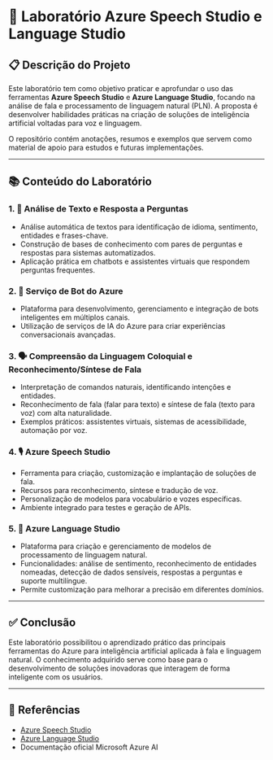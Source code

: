 # 🧪 Laboratório Azure Speech Studio e Language Studio

## 📋 Descrição do Projeto

Este laboratório tem como objetivo praticar e aprofundar o uso das ferramentas **Azure Speech Studio** e **Azure Language Studio**, focando na análise de fala e processamento de linguagem natural (PLN). A proposta é desenvolver habilidades práticas na criação de soluções de inteligência artificial voltadas para voz e linguagem.

O repositório contém anotações, resumos e exemplos que servem como material de apoio para estudos e futuras implementações.

---

## 📚 Conteúdo do Laboratório

### 1. 📝 Análise de Texto e Resposta a Perguntas

- Análise automática de textos para identificação de idioma, sentimento, entidades e frases-chave.
- Construção de bases de conhecimento com pares de perguntas e respostas para sistemas automatizados.
- Aplicação prática em chatbots e assistentes virtuais que respondem perguntas frequentes.

### 2. 🤖 Serviço de Bot do Azure

- Plataforma para desenvolvimento, gerenciamento e integração de bots inteligentes em múltiplos canais.
- Utilização de serviços de IA do Azure para criar experiências conversacionais avançadas.

### 3. 🗣️ Compreensão da Linguagem Coloquial e Reconhecimento/Síntese de Fala

- Interpretação de comandos naturais, identificando intenções e entidades.
- Reconhecimento de fala (falar para texto) e síntese de fala (texto para voz) com alta naturalidade.
- Exemplos práticos: assistentes virtuais, sistemas de acessibilidade, automação por voz.

### 4. 🎙️ Azure Speech Studio

- Ferramenta para criação, customização e implantação de soluções de fala.
- Recursos para reconhecimento, síntese e tradução de voz.
- Personalização de modelos para vocabulário e vozes específicas.
- Ambiente integrado para testes e geração de APIs.

### 5. 🧠 Azure Language Studio

- Plataforma para criação e gerenciamento de modelos de processamento de linguagem natural.
- Funcionalidades: análise de sentimento, reconhecimento de entidades nomeadas, detecção de dados sensíveis, respostas a perguntas e suporte multilíngue.
- Permite customização para melhorar a precisão em diferentes domínios.

---

## ✅ Conclusão

Este laboratório possibilitou o aprendizado prático das principais ferramentas do Azure para inteligência artificial aplicada à fala e linguagem natural. O conhecimento adquirido serve como base para o desenvolvimento de soluções inovadoras que interagem de forma inteligente com os usuários.

---

## 🔗 Referências

- [Azure Speech Studio](https://azure.microsoft.com/en-us/services/cognitive-services/speech-services/)
- [Azure Language Studio](https://azure.microsoft.com/en-us/services/cognitive-services/language-service/)
- Documentação oficial Microsoft Azure AI
